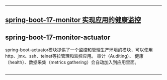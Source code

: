 ----
## [spring-boot-17-monitor 实现应用的健康监控](https://github.com/timebusker/spring-boot/tree/master/spring-boot-17-monitor/)

## spring-boot-17-monitor-actuator
spring-boot-actuator模块提供了一个监控和管理生产环境的模块，可以使用http、jmx、ssh、telnet等拉管理和监控应用。
审计（Auditing）、 健康（health）、数据采集（metrics gathering）会自动加入到应用里面。

## 

## 

## 

----